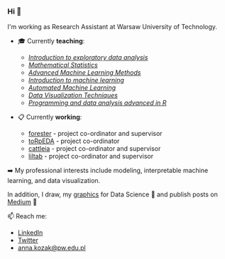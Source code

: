 ### Hi 👋

I'm working as Research Assistant at Warsaw University of Technology.

- :mortar_board: Currently **teaching**:
  - [*Introduction to exploratory data analysis*](https://github.com/kozaka93/2024L-ExploratoryDataAnalysis)
  - [*Mathematical Statistics*](https://github.com/kozaka93/2024L-MathematicalStatistics)
  - [*Advanced Machine Learning Methods*](https://github.com/kozaka93/2024L-AdvancedML)
  - [*Introduction to machine learning*](https://github.com/kozaka93/2023Z-MachineLearning)
  - [*Automated Machine Learning*](https://github.com/kozaka93/2023Z-AutoML)
  - [*Data Visualization Techniques*](https://github.com/kozaka93/2023Z-DataVisualizationTechniques)   
  - [*Programming and data analysis advanced in R*](https://github.com/MI2-Education/2023L-AdvancedR)


- :clipboard: Currently **working**:
  - [forester](https://github.com/ModelOriented/forester) - project co-ordinator and supervisor
  - [toRpEDA](https://github.com/kozaka93/toRpEDA) - project co-ordinator
  - [cattleia](https://github.com/malwina0/cattleia) - project co-ordinator and supervisor
  - [liltab](https://github.com/azoz01/liltab) - project co-ordinator and supervisor
	

:arrow_right: My professional interests include modeling, interpretable machine learning, and data visualization. 

In addition, I draw, my [graphics](https://github.com/kozaka93/DataScienceGraphics) for Data Science 🎨 and publish posts on [Medium](https://medium.com/@kozaka) 📝 


📫 Reach me:
- [LinkedIn](https://www.linkedin.com/in/kozakanna/)
- [Twitter](https://twitter.com/kozaka93)
- [anna.kozak@pw.edu.pl](mailto:anna.kozak@pw.edu.pl)
